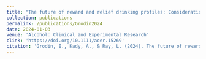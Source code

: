 ```yaml
---
title: "The future of reward and relief drinking profiles: Considerations for social motives, stability of profiles, and tailored interventions"
collection: publications
permalink: /publications/Grodin2024
date: 2024-01-03
venue: 'Alcohol: Clinical and Experimental Research'
clink: 'https://doi.org/10.1111/acer.15269'
citation: 'Grodin, E., Kady, A., & Ray, L. (2024). The future of reward and relief drinking profiles: Considerations for social motives, stability of profiles, and tailored interventions. Alcohol: Clinical and Experimental Research. doi:  10.1111/acer.15269'
---
```

